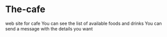 # The-cafe
web site for cafe
You can see the list of available foods and drinks
You can send a message with the details you want
